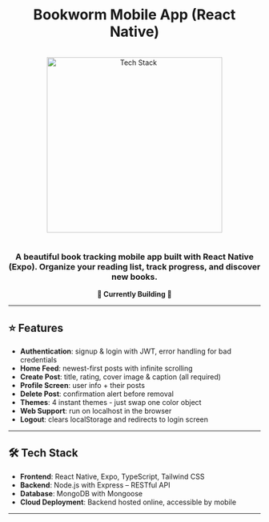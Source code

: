 <h1 align="center">Bookworm Mobile App (React Native)</h1>

<div align="center">
  <a href="https://github.com/your-username">
    <img src="https://skillicons.dev/icons?i=react,typescript,nodejs,express,mongodb,tailwind,github" alt="Tech Stack" width="350" style="padding: 15px 0;">
  </a>
</div>

<h3 align="center">
  A beautiful book tracking mobile app built with React Native (Expo). Organize your reading list, track progress, and discover new books.
</h3>

<p align="center"><strong>🚧 Currently Building 🚧</strong></p>

---

## ⭐ Features

- **Authentication**: signup & login with JWT, error handling for bad credentials
- **Home Feed**: newest-first posts with infinite scrolling
- **Create Post**: title, rating, cover image & caption (all required)
- **Profile Screen**: user info + their posts
- **Delete Post**: confirmation alert before removal
- **Themes**: 4 instant themes - just swap one color object
- **Web Support**: run on localhost in the browser
- **Logout**: clears localStorage and redirects to login screen

---

## 🛠️ Tech Stack

- **Frontend**: React Native, Expo, TypeScript, Tailwind CSS
- **Backend**: Node.js with Express – RESTful API
- **Database**: MongoDB with Mongoose
- **Cloud Deployment**: Backend hosted online, accessible by mobile

---
